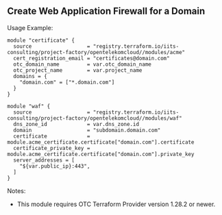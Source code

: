 ## Create Web Application Firewall for a Domain

Usage Example:

```hcl
module "certificate" {
  source                  = "registry.terraform.io/iits-consulting/project-factory/opentelekomcloud//modules/acme"
  cert_registration_email = "certificates@domain.com"
  otc_domain_name         = var.otc_domain_name
  otc_project_name        = var.project_name
  domains = {
    "domain.com" = ["*.domain.com"]
  }
}

module "waf" {
  source                  = "registry.terraform.io/iits-consulting/project-factory/opentelekomcloud//modules/waf"
  dns_zone_id             = var.dns_zone.id
  domain                  = "subdomain.domain.com"
  certificate             = module.acme_certificate.certificate["domain.com"].certificate
  certificate_private_key = module.acme_certificate.certificate["domain.com"].private_key
  server_addresses = [
    "${var.public_ip}:443",
  ]
}
```

Notes:
- This module requires OTC Terraform Provider version 1.28.2 or newer.